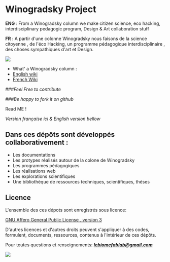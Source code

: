 # Winogradsky Project

**ENG** : From a Winogradsky column we make citizen science, eco hacking, interdisciplinary pedagogic program, Design &amp; Art collaboration stuff

**FR** : A partir d'une colonne Winogradsky nous faisons de la science citoyenne , de l'éco Hacking, un programme pédagogique interdisciplinaire , des choses sympathiques d'art et Design.

![](https://framapic.org/w3T4igSgisol/FcgFzZMBZC4n)

* What' a Winogradsky column :
 * [English wiki](https://en.wikipedia.org/wiki/Winogradsky_column)
 * [French Wiki](https://fr.wikipedia.org/wiki/Colonne_de_Winogradsky)

###_Feel Free to contribute_

###_Be happy to fork it on github_

Read ME !

_Version française ici & English version bellow_

## Dans ces dépôts sont développés collaborativement :

* Les documentations
* Les protypes réalisés autour de la colone de Winogradsky
* Les programmes pédagogiques
* Les réalisations web
* Les explorations scientifiques
* Une bibliothèque de ressources techniques, scientifiques, théses

## Licence

L'ensemble des ces dépots sont enregistrés sous licence:

[GNU Affero General Public License , version 3](https://fr.wikipedia.org/wiki/GNU_Affero_General_Public_License)

D'autres licences et d'autres droits peuvent s'appliquer à des codes, formulent, documents, ressources, contenus à l'intérieur de ces dépôts.

Pour toutes questions et renseignements: _**lebiomefablab@gmail.com**_

![](https://framapic.org/QxzLrXWSTrJL/IQsUaaMP3fvQ)
